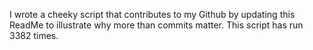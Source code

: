 I wrote a cheeky script that contributes to my Github by updating this ReadMe to illustrate why more than commits matter. This script has run 3382 times.